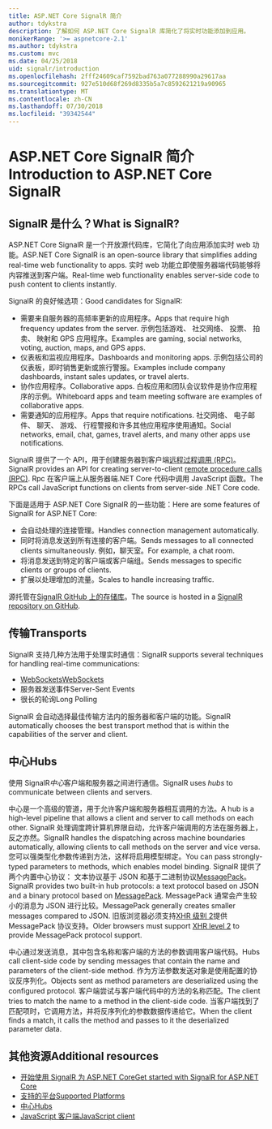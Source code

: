 ```yaml
---
title: ASP.NET Core SignalR 简介
author: tdykstra
description: 了解如何 ASP.NET Core SignalR 库简化了将实时功能添加到应用。
monikerRange: '>= aspnetcore-2.1'
ms.author: tdykstra
ms.custom: mvc
ms.date: 04/25/2018
uid: signalr/introduction
ms.openlocfilehash: 2fff24609caf7592bad763a077288990a29617aa
ms.sourcegitcommit: 927e510d68f269d8335b5a7c8592621219a90965
ms.translationtype: MT
ms.contentlocale: zh-CN
ms.lasthandoff: 07/30/2018
ms.locfileid: "39342544"
---
```

# <a name="introduction-to-aspnet-core-signalr"></a><span data-ttu-id="15b87-103">ASP.NET Core SignalR 简介</span><span class="sxs-lookup"><span data-stu-id="15b87-103">Introduction to ASP.NET Core SignalR</span></span>

## <a name="what-is-signalr"></a><span data-ttu-id="15b87-104">SignalR 是什么？</span><span class="sxs-lookup"><span data-stu-id="15b87-104">What is SignalR?</span></span>

<span data-ttu-id="15b87-105">ASP.NET Core SignalR 是一个开放源代码库，它简化了向应用添加实时 web 功能。</span><span class="sxs-lookup"><span data-stu-id="15b87-105">ASP.NET Core SignalR is an open-source library that simplifies adding real-time web functionality to apps.</span></span> <span data-ttu-id="15b87-106">实时 web 功能立即使服务器端代码能够将内容推送到客户端。</span><span class="sxs-lookup"><span data-stu-id="15b87-106">Real-time web functionality enables server-side code to push content to clients instantly.</span></span>

<span data-ttu-id="15b87-107">SignalR 的良好候选项：</span><span class="sxs-lookup"><span data-stu-id="15b87-107">Good candidates for SignalR:</span></span>

* <span data-ttu-id="15b87-108">需要来自服务器的高频率更新的应用程序。</span><span class="sxs-lookup"><span data-stu-id="15b87-108">Apps that require high frequency updates from the server.</span></span> <span data-ttu-id="15b87-109">示例包括游戏、 社交网络、 投票、 拍卖、 映射和 GPS 应用程序。</span><span class="sxs-lookup"><span data-stu-id="15b87-109">Examples are gaming, social networks, voting, auction, maps, and GPS apps.</span></span>
* <span data-ttu-id="15b87-110">仪表板和监视应用程序。</span><span class="sxs-lookup"><span data-stu-id="15b87-110">Dashboards and monitoring apps.</span></span> <span data-ttu-id="15b87-111">示例包括公司的仪表板，即时销售更新或旅行警报。</span><span class="sxs-lookup"><span data-stu-id="15b87-111">Examples include company dashboards, instant sales updates, or travel alerts.</span></span>
* <span data-ttu-id="15b87-112">协作应用程序。</span><span class="sxs-lookup"><span data-stu-id="15b87-112">Collaborative apps.</span></span> <span data-ttu-id="15b87-113">白板应用和团队会议软件是协作应用程序的示例。</span><span class="sxs-lookup"><span data-stu-id="15b87-113">Whiteboard apps and team meeting software are examples of collaborative apps.</span></span>
* <span data-ttu-id="15b87-114">需要通知的应用程序。</span><span class="sxs-lookup"><span data-stu-id="15b87-114">Apps that require notifications.</span></span> <span data-ttu-id="15b87-115">社交网络、 电子邮件、 聊天、 游戏、 行程警报和许多其他应用程序使用通知。</span><span class="sxs-lookup"><span data-stu-id="15b87-115">Social networks, email, chat, games, travel alerts, and many other apps use notifications.</span></span>

<span data-ttu-id="15b87-116">SignalR 提供了一个 API，用于创建服务器到客户端[远程过程调用 (RPC)](https://wikipedia.org/wiki/Remote_procedure_call)。</span><span class="sxs-lookup"><span data-stu-id="15b87-116">SignalR provides an API for creating server-to-client [remote procedure calls (RPC)](https://wikipedia.org/wiki/Remote_procedure_call).</span></span> <span data-ttu-id="15b87-117">Rpc 在客户端上从服务器端.NET Core 代码中调用 JavaScript 函数。</span><span class="sxs-lookup"><span data-stu-id="15b87-117">The RPCs call JavaScript functions on clients from server-side .NET Core code.</span></span>

<span data-ttu-id="15b87-118">下面是适用于 ASP.NET Core SignalR 的一些功能：</span><span class="sxs-lookup"><span data-stu-id="15b87-118">Here are some features of SignalR for ASP.NET Core:</span></span>

* <span data-ttu-id="15b87-119">会自动处理的连接管理。</span><span class="sxs-lookup"><span data-stu-id="15b87-119">Handles connection management automatically.</span></span>
* <span data-ttu-id="15b87-120">同时将消息发送到所有连接的客户端。</span><span class="sxs-lookup"><span data-stu-id="15b87-120">Sends messages to all connected clients simultaneously.</span></span> <span data-ttu-id="15b87-121">例如，聊天室。</span><span class="sxs-lookup"><span data-stu-id="15b87-121">For example, a chat room.</span></span>
* <span data-ttu-id="15b87-122">将消息发送到特定的客户端或客户端组。</span><span class="sxs-lookup"><span data-stu-id="15b87-122">Sends messages to specific clients or groups of clients.</span></span>
* <span data-ttu-id="15b87-123">扩展以处理增加的流量。</span><span class="sxs-lookup"><span data-stu-id="15b87-123">Scales to handle increasing traffic.</span></span>

<span data-ttu-id="15b87-124">源托管在[SignalR GitHub 上的存储库](https://github.com/aspnet/signalr)。</span><span class="sxs-lookup"><span data-stu-id="15b87-124">The source is hosted in a [SignalR repository on GitHub](https://github.com/aspnet/signalr).</span></span>

## <a name="transports"></a><span data-ttu-id="15b87-125">传输</span><span class="sxs-lookup"><span data-stu-id="15b87-125">Transports</span></span>

<span data-ttu-id="15b87-126">SignalR 支持几种方法用于处理实时通信：</span><span class="sxs-lookup"><span data-stu-id="15b87-126">SignalR supports several techniques for handling real-time communications:</span></span>

* [<span data-ttu-id="15b87-127">WebSockets</span><span class="sxs-lookup"><span data-stu-id="15b87-127">WebSockets</span></span>](https://tools.ietf.org/html/rfc7118)
* <span data-ttu-id="15b87-128">服务器发送事件</span><span class="sxs-lookup"><span data-stu-id="15b87-128">Server-Sent Events</span></span>
* <span data-ttu-id="15b87-129">很长的轮询</span><span class="sxs-lookup"><span data-stu-id="15b87-129">Long Polling</span></span>

<span data-ttu-id="15b87-130">SignalR 会自动选择最佳传输方法内的服务器和客户端的功能。</span><span class="sxs-lookup"><span data-stu-id="15b87-130">SignalR automatically chooses the best transport method that is within the capabilities of the server and client.</span></span>

## <a name="hubs"></a><span data-ttu-id="15b87-131">中心</span><span class="sxs-lookup"><span data-stu-id="15b87-131">Hubs</span></span>

<span data-ttu-id="15b87-132">使用 SignalR*中心*客户端和服务器之间进行通信。</span><span class="sxs-lookup"><span data-stu-id="15b87-132">SignalR uses *hubs* to communicate between clients and servers.</span></span>

<span data-ttu-id="15b87-133">中心是一个高级的管道，用于允许客户端和服务器相互调用的方法。</span><span class="sxs-lookup"><span data-stu-id="15b87-133">A hub is a high-level pipeline that allows a client and server to call methods on each other.</span></span> <span data-ttu-id="15b87-134">SignalR 处理调度跨计算机界限自动，允许客户端调用的方法在服务器上，反之亦然。</span><span class="sxs-lookup"><span data-stu-id="15b87-134">SignalR handles the dispatching across machine boundaries automatically, allowing clients to call methods on the server and vice versa.</span></span> <span data-ttu-id="15b87-135">您可以强类型化参数传递到方法，这样将启用模型绑定。</span><span class="sxs-lookup"><span data-stu-id="15b87-135">You can pass strongly-typed parameters to methods, which enables model binding.</span></span> <span data-ttu-id="15b87-136">SignalR 提供了两个内置中心协议： 文本协议基于 JSON 和基于二进制协议[MessagePack](https://msgpack.org/)。</span><span class="sxs-lookup"><span data-stu-id="15b87-136">SignalR provides two built-in hub protocols: a text protocol based on JSON and a binary protocol based on [MessagePack](https://msgpack.org/).</span></span>  <span data-ttu-id="15b87-137">MessagePack 通常会产生较小的消息为 JSON 进行比较。</span><span class="sxs-lookup"><span data-stu-id="15b87-137">MessagePack generally creates smaller messages compared to JSON.</span></span> <span data-ttu-id="15b87-138">旧版浏览器必须支持[XHR 级别 2](https://caniuse.com/#feat=xhr2)提供 MessagePack 协议支持。</span><span class="sxs-lookup"><span data-stu-id="15b87-138">Older browsers must support [XHR level 2](https://caniuse.com/#feat=xhr2) to provide MessagePack protocol support.</span></span>

<span data-ttu-id="15b87-139">中心通过发送消息，其中包含名称和客户端的方法的参数调用客户端代码。</span><span class="sxs-lookup"><span data-stu-id="15b87-139">Hubs call client-side code by sending messages that contain the name and parameters of the client-side method.</span></span> <span data-ttu-id="15b87-140">作为方法参数发送对象是使用配置的协议反序列化。</span><span class="sxs-lookup"><span data-stu-id="15b87-140">Objects sent as method parameters are deserialized using the configured protocol.</span></span> <span data-ttu-id="15b87-141">客户端尝试与客户端代码中的方法的名称匹配。</span><span class="sxs-lookup"><span data-stu-id="15b87-141">The client tries to match the name to a method in the client-side code.</span></span> <span data-ttu-id="15b87-142">当客户端找到了匹配项时，它调用方法，并将反序列化的参数数据传递给它。</span><span class="sxs-lookup"><span data-stu-id="15b87-142">When the client finds a match, it calls the method and passes to it the deserialized parameter data.</span></span>

## <a name="additional-resources"></a><span data-ttu-id="15b87-143">其他资源</span><span class="sxs-lookup"><span data-stu-id="15b87-143">Additional resources</span></span>

* [<span data-ttu-id="15b87-144">开始使用 SignalR 为 ASP.NET Core</span><span class="sxs-lookup"><span data-stu-id="15b87-144">Get started with SignalR for ASP.NET Core</span></span>](xref:tutorials/signalr)
* [<span data-ttu-id="15b87-145">支持的平台</span><span class="sxs-lookup"><span data-stu-id="15b87-145">Supported Platforms</span></span>](xref:signalr/supported-platforms)
* [<span data-ttu-id="15b87-146">中心</span><span class="sxs-lookup"><span data-stu-id="15b87-146">Hubs</span></span>](xref:signalr/hubs)
* [<span data-ttu-id="15b87-147">JavaScript 客户端</span><span class="sxs-lookup"><span data-stu-id="15b87-147">JavaScript client</span></span>](xref:signalr/javascript-client)
